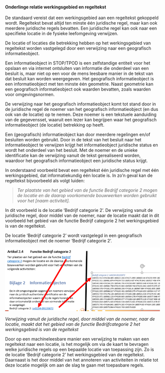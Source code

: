 ﻿#### Onderlinge relatie werkingsgebied en regeltekst

De standaard vereist dat een werkingsgebied aan een regeltekst gekoppeld wordt.
Regeltekst bevat altijd ten minste één juridische regel, maar kan ook meerdere
juridische regels bevatten. Een juridische regel kan ook naar een specifieke
locatie in de fysieke leefomgeving verwijzen.

De locatie of locaties die betrekking hebben op het werkingsgebied van
regeltekst worden vastgelegd door een verwijzing naar een geografisch
informatieobject.

Een informatieobject in STOP/TPOD is een zelfstandige entiteit voor het opslaan
en via internet ontsluiten van informatie die onderdeel van een besluit is, maar
niet op een voor de mens leesbare manier in de tekst van dat besluit kan worden
weergegeven. Het geografisch informatieobject is een informatieobject met ten
minste één geometrie. Naast geometrie kan een geografisch informatieobject ook
waarden bevatten, zoals waarden voor omgevingsnormen.

De verwijzing naar het geografisch informatieobject komt tot stand door in de
juridische regel de noemer van het geografisch informatieobject (en dus ook van
de locatie) op te nemen. Deze noemer is een tekstuele aanduiding van de
gegevensset, waaruit een lezer kan begrijpen waar het geografisch
informatieobject (de locatie) betrekking op heeft.

Een (geografisch) informatieobject kan door meerdere regelingen en/of besluiten
worden gebruikt. Door in de tekst van het besluit naar het informatieobject te
verwijzen krijgt het informatieobject juridische status en wordt het onderdeel
van het besluit. Met de noemer en de unieke identificatie kan de verwijzing
vanuit de tekst gerealiseerd worden, waardoor het geografisch informatieobject een
juridische status krijgt.

In onderstaand voorbeeld bevat een regeltekst één juridische regel met één
werkingsgebied, dat informatiekundig één locatie is. In zo’n geval kan de
regeltekst bijvoorbeeld als volgt luiden:

>   *Ter plaatste van het gebied van de functie Bedrijf categorie 2 mogen de
>   locatie en de daarop voorkomende bouwwerken worden gebruikt voor het [naam
>   activiteit].*

In dit voorbeeld is de locatie ‘Bedrijf categorie 2’. De verwijzing vanuit de
juridische regel, door middel van de noemer, naar de locatie maakt dat in dit
voorbeeld het gebied van de functie Bedrijf categorie 2 het werkingsgebied is
van de regeltekst.

De locatie ‘Bedrijf categorie 2’ wordt vastgelegd in een geografisch
informatieobject met de noemer ‘Bedrijf categorie 2’.

![](media/e87afe25d202c53a7d9bb7724c230e86.png)

*Verwijzing vanuit de juridische regel, door middel van de noemer, naar de
locatie, maakt dat het gebied van de functie Bedrijfcategorie 2 het
werkingsgebied is van de regeltekst*

Door op een machineleesbare manier een verwijzing te maken van een regeltekst
naar een locatie, is het mogelijk om via de kaart te bevragen welke juridische
regels op een bepaalde locatie van toepassing zijn. Zo is de locatie ‘Bedrijf
categorie 2’ het werkingsgebied van de regeltekst. Daarnaast is het door middel
van het annoteren van activiteiten in relatie tot deze locatie mogelijk om
aan de slag te gaan met toepasbare regels.